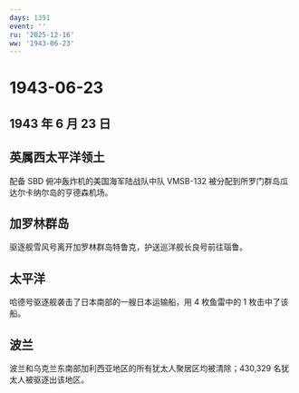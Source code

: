 ```yaml
---
days: 1391
event: ''
ru: '2025-12-16'
ww: '1943-06-23'
---
```


# 1943-06-23

## 1943 年 6 月 23 日

## 英属西太平洋领土

配备 SBD 俯冲轰炸机的美国海军陆战队中队 VMSB-132
被分配到所罗门群岛瓜达尔卡纳尔岛的亨德森机场。

## 加罗林群岛

驱逐舰雪风号离开加罗林群岛特鲁克，护送巡洋舰长良号前往瑙鲁。

## 太平洋

哈德号驱逐舰袭击了日本南部的一艘日本运输船，用 4 枚鱼雷中的 1
枚击中了该船。

## 波兰

波兰和乌克兰东南部加利西亚地区的所有犹太人聚居区均被清除；430,329
名犹太人被驱逐出该地区。